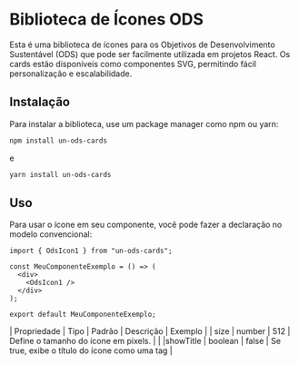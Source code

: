 # Biblioteca de Ícones ODS

Esta é uma biblioteca de ícones para os Objetivos de Desenvolvimento Sustentável (ODS) que pode ser facilmente utilizada em projetos React. Os cards estão disponíveis como componentes SVG, permitindo fácil personalização e escalabilidade.

## Instalação

Para instalar a biblioteca, use um package manager como npm ou yarn:

```bash
npm install un-ods-cards
```

e

```bash
yarn install un-ods-cards
```

## Uso

Para usar o ícone em seu componente, você pode fazer a declaração no modelo convencional:

```tsx
import { OdsIcon1 } from "un-ods-cards";

const MeuComponenteExemplo = () => (
  <div>
    <OdsIcon1 />
  </div>
);

export default MeuComponenteExemplo;
```

| Propriedade | Tipo | Padrão | Descrição | Exemplo |
| size | number | 512 | Define o tamanho do ícone em pixels. | <OdsIcon1 size={128} /> |
|showTitle | boolean | false | Se true, exibe o título do ícone como uma tag | <title>. <OdsIcon1 showTitle={true} /> |
